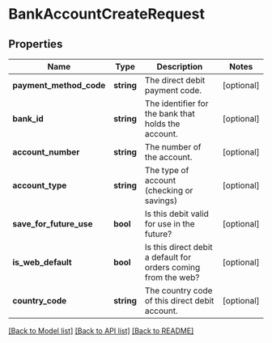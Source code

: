 # BankAccountCreateRequest

## Properties
Name | Type | Description | Notes
------------ | ------------- | ------------- | -------------
**payment_method_code** | **string** | The direct debit payment code. | [optional] 
**bank_id** | **string** | The identifier for the bank that holds the account. | [optional] 
**account_number** | **string** | The number of the account. | [optional] 
**account_type** | **string** | The type of account (checking or savings) | [optional] 
**save_for_future_use** | **bool** | Is this debit valid for use in the future? | [optional] 
**is_web_default** | **bool** | Is this direct debit a default for orders coming from the web? | [optional] 
**country_code** | **string** | The country code of this direct debit account. | [optional] 

[[Back to Model list]](../README.md#documentation-for-models) [[Back to API list]](../README.md#documentation-for-api-endpoints) [[Back to README]](../README.md)


